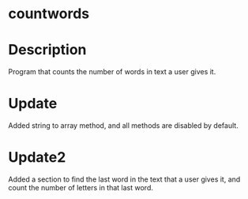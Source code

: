 # countwords

# Description
Program that counts the number of words in text a user gives it.

# Update
Added string to array method, and all methods are disabled by default.

# Update2
Added a section to find the last word in the text that a user gives it, and count the number of letters in that last word.

